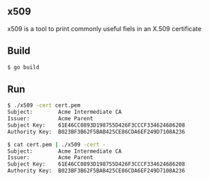 ## x509

x509 is a tool to print commonly useful fiels in an X.509 certificate

## Build

```bash
$ go build
```

## Run

```bash
$ ./x509 -cert cert.pem
Subject:		Acme Intermediate CA
Issuer:			Acme Parent 
Subject Key:	61E46CC0893D198755D426F3CCCF334624686208
Authority Key:	B023BF3B62F5BAB425CE86CDA6EF249D7108A236
```

```bash
$ cat cert.pem | ./x509 -cert -
Subject:		Acme Intermediate CA
Issuer:			Acme Parent 
Subject Key:	61E46CC0893D198755D426F3CCCF334624686208
Authority Key:	B023BF3B62F5BAB425CE86CDA6EF249D7108A236
```

